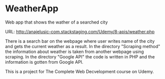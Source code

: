 # WeatherApp
Web app that shows the wather of a searched city

URL: http://anajelusic-com.stackstaging.com/Udemy/8-apis/weather.php

There is a search bar on the webpage where user writes name of the city and gets the current weather as a result. In the directory "Scraping method" the information about weather is taken from another webpage using scraping.
In the directory "Google API" the code is written in PHP and the information is gotten from Google API.

This is a project for The Complete Web Decvelopment course on Udemy.

